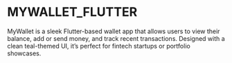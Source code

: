 # MYWALLET_FLUTTER
MyWallet is a sleek Flutter-based wallet app that allows users to view their balance, add or send money, and track recent transactions. Designed with a clean teal-themed UI, it’s perfect for fintech startups or portfolio showcases.
